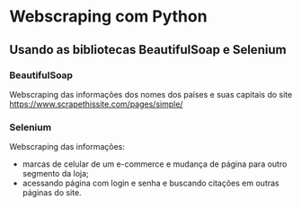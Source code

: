 # Webscraping com Python

## Usando as bibliotecas BeautifulSoap e Selenium

### BeautifulSoap

Webscraping das informações dos nomes dos países e suas capitais do site https://www.scrapethissite.com/pages/simple/


### Selenium
Webscraping das informações:
- marcas de celular de um e-commerce e mudança de página para outro segmento da loja;
- acessando página com login e senha e buscando citações em outras páginas do site.
